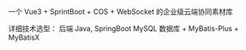 一个 Vue3 + SprintBoot + COS + WebSocket 的企业级云端协同素材库

详细技术选型：
后端
Java, SpringBoot
MySQL 数据库 + MyBatis-Plus + MyBatisX
